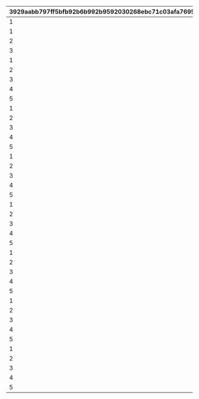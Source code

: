|3929aabb797ff5bfb92b6b992b9592030268ebc71c03afa7695729e4740f2c26|2ed1bebf862c580f8943632b9dca90a833e59e3339f63858505cedc80f153305|82dc8786f3a1539b2f7fbe4b93f537676360ea23c08ebda425119e0787470a05|258b5206ea02e0d049ba5c77e65e8c26d90920d00a4dfba3fcf78c81aad768bc|
| --- | --- | --- | --- |
|1|2|20|20|
|1|3|30|30|
|2|3|80|50|
|3|3|160|80|
|1|4|60|60|
|2|4|160|100|
|3|4|340|180|
|4|4|700|360|
|5|4|1200|500|
|1|5|100|100|
|2|5|260|160|
|3|5|540|280|
|4|5|1020|480|
|5|5|1800|780|
|1|6|100|100|
|2|6|260|160|
|3|6|540|280|
|4|6|1020|480|
|5|6|1800|780|
|1|7|100|100|
|2|7|260|160|
|3|7|540|280|
|4|7|1020|480|
|5|7|1800|780|
|1|8|100|100|
|2|8|260|160|
|3|8|540|280|
|4|8|1020|480|
|5|8|1800|780|
|1|9|100|100|
|2|9|260|160|
|3|9|540|280|
|4|9|1020|480|
|5|9|1800|780|
|1|10|100|100|
|2|10|260|160|
|3|10|540|280|
|4|10|1020|480|
|5|10|1800|780|